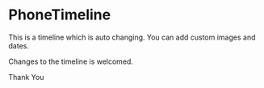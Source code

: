 # PhoneTimeline

This is a timeline which is auto changing.
You can add custom images and dates.

Changes to the timeline is welcomed.

Thank You
